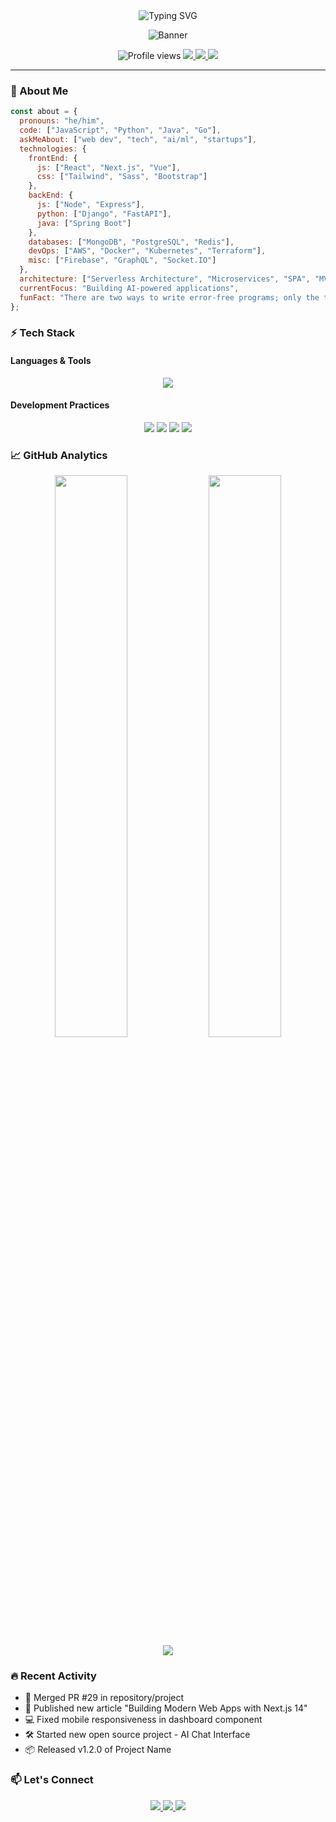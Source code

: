 <!-- Header -->
<div align="center">
  <img src="https://readme-typing-svg.demolab.com?font=Fira+Code&size=30&duration=2800&pause=1000&color=7A3EFF&center=true&vCenter=true&width=500&lines=Hi+there+👋;I'm+Full+Stack+Developer;Open+Source+Enthusiast;Tech+Writer+%26+Content+Creator" alt="Typing SVG" />
  
  ![Banner](https://place-holder.com/1280x400/7A3EFF/FFFFFF?text=Welcome+to+My+Profile&font-size=40)
</div>

<!-- Badges -->
<div align="center">
  <img src="https://komarev.com/ghpvc/?username=yourusername&label=Profile%20Views&color=7A3EFF&style=flat" alt="Profile views" /> 
  <a href="https://twitter.com/yourhandle">
    <img src="https://img.shields.io/badge/-@yourhandle-7A3EFF?style=flat&logo=Twitter&logoColor=white"/>
  </a>
  <a href="https://linkedin.com/in/yourprofile">
    <img src="https://img.shields.io/badge/-LinkedIn-7A3EFF?style=flat&logo=linkedin&logoColor=white"/>
  </a>
  <img src="https://img.shields.io/github/followers/yourusername?label=Follow&style=social&color=7A3EFF"/>
</div>

---

<!-- About Section -->
### 🚀 About Me
```javascript
const about = {
  pronouns: "he/him",
  code: ["JavaScript", "Python", "Java", "Go"],
  askMeAbout: ["web dev", "tech", "ai/ml", "startups"],
  technologies: {
    frontEnd: {
      js: ["React", "Next.js", "Vue"],
      css: ["Tailwind", "Sass", "Bootstrap"]
    },
    backEnd: {
      js: ["Node", "Express"],
      python: ["Django", "FastAPI"],
      java: ["Spring Boot"]
    },
    databases: ["MongoDB", "PostgreSQL", "Redis"],
    devOps: ["AWS", "Docker", "Kubernetes", "Terraform"],
    misc: ["Firebase", "GraphQL", "Socket.IO"]
  },
  architecture: ["Serverless Architecture", "Microservices", "SPA", "MVP"],
  currentFocus: "Building AI-powered applications",
  funFact: "There are two ways to write error-free programs; only the third one works"
};
```

<!-- Tech Stack -->
### ⚡ Tech Stack

#### Languages & Tools
<p align="center">
  <img src="https://skillicons.dev/icons?i=react,nextjs,nodejs,py,django,aws,docker,kubernetes,graphql,tailwind,sass,git,github,postgres,mongodb,vscode,figma" />
</p>

#### Development Practices
<p align="center">
  <img src="https://img.shields.io/badge/-Agile%20Development-7A3EFF?style=flat&logo=agile&logoColor=white"/>
  <img src="https://img.shields.io/badge/-CI/CD-7A3EFF?style=flat&logo=githubactions&logoColor=white"/>
  <img src="https://img.shields.io/badge/-TDD-7A3EFF?style=flat&logo=testcafe&logoColor=white"/>
  <img src="https://img.shields.io/badge/-Open%20Source-7A3EFF?style=flat&logo=opensourceinitiative&logoColor=white"/>
</p>

<!-- GitHub Stats -->
### 📈 GitHub Analytics
<div align="center">
  <img width="48%" src="https://github-readme-stats.vercel.app/api?username=yourusername&show_icons=true&theme=radical&bg_color=00000000&hide_border=true" />
  <img width="48%" src="https://github-readme-streak-stats.herokuapp.com/?user=yourusername&theme=radical&background=00000000&hide_border=true" />
</div>
<div align="center">
  <img src="https://github-readme-stats.vercel.app/api/top-langs/?username=yourusername&layout=compact&theme=radical&bg_color=00000000&hide_border=true" />
</div>

<!-- Recent Activity -->
### 🔥 Recent Activity
<!--START_SECTION:activity-->
- 🎉 Merged PR #29 in repository/project
- 🚀 Published new article "Building Modern Web Apps with Next.js 14"
- 💻 Fixed mobile responsiveness in dashboard component
- 🛠️ Started new open source project - AI Chat Interface
- 📦 Released v1.2.0 of Project Name
<!--END_SECTION:activity-->

<!-- Contact -->
### 📫 Let's Connect
<p align="center">
  <a href="mailto:youremail@domain.com">
    <img src="https://img.shields.io/badge/-Email-7A3EFF?style=for-the-badge&logo=gmail&logoColor=white"/>
  </a>
  <a href="https://yourportfolio.com">
    <img src="https://img.shields.io/badge/-Portfolio-7A3EFF?style=for-the-badge&logo=googlechrome&logoColor=white"/>
  </a>
  <a href="https://calendly.com/yourprofile">
    <img src="https://img.shields.io/badge/-Book%20a%20Call-7A3EFF?style=for-the-badge&logo=googlemeet&logoColor=white"/>
  </a>
</p>
